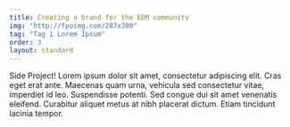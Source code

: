 ```yaml
---
title: Creating a brand for the EDM community
img: "http://fpoimg.com/287x380"
tag: "Tag 1 Lorem Ipsum"
order: 3
layout: standard
---
```


Side Project! Lorem ipsum dolor sit amet, consectetur adipiscing elit. Cras eget erat ante. Maecenas quam urna, vehicula sed consectetur vitae, imperdiet id leo. Suspendisse potenti. Sed congue dui sit amet venenatis eleifend. Curabitur aliquet metus at nibh placerat dictum. Etiam tincidunt lacinia tempor.
